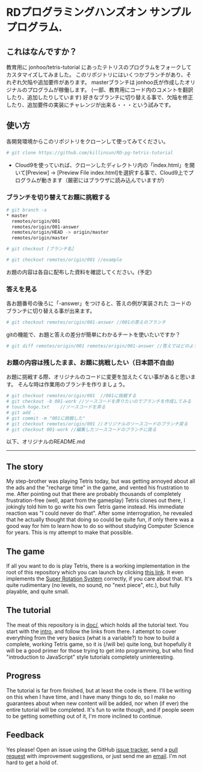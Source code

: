 # RDプログラミングハンズオン サンプルプログラム.

## これはなんですか？
教育用に jonhoo/tetris-tutorial にあったテトリスのプログラムをフォークしてカスタマイズしてみました。
このリポジトリにはいくつかブランチがあり、それぞれ欠陥や追加要件があります。
masterブランチは jonhoo氏が作成したオリジナルのプログラムが稼働します。
(一部、教育用にコード内のコメントを翻訳したり、追加したりしています)
好きなブランチに切り替える事で、欠陥を修正したり、追加要件の実装にチャレンジが出来る・・・という試みです。



## 使い方

各開発環境からこのリポジトリをクローンして使ってみてください。

```bash
# git clone https://github.com/killinsun/RD-pg-tetris-tutorial
```

- Cloud9を使っていれば、クローンしたディレクトリ内の「index.html」を開いて[Preview] -> [Preview File index.html]を選択する事で、Cloud9上でプログラムが動きます（厳密にはブラウザに読み込んでいますが)

### ブランチを切り替えてお題に挑戦する

```bash
# git branch -a 
* master
  remotes/origin/001
  remotes/origin/001-answer
  remotes/origin/HEAD -> origin/master
  remotes/origin/master

# git checkout [ブランチ名]

# git checkout remotes/origin/001 //example
```

お題の内容は各自に配布した資料を確認してください。(予定)

### 答えを見る

各お題番号の後ろに「-answer」をつけると、答えの例が実装された
コードのブランチに切り替える事が出来ます。

```bash
# git checkout remotes/origin/001-answer //001の答えのブランチ
```

gitの機能で、お題と答えの差分が簡単にわかるチートを使いたいですか？

```bash
# git diff remotes/origin/001 remotes/origin/001-answer //答えではどのように書いたのか差分を表示
```

### お題の内容は残したまま、お題に挑戦したい（日本語不自由)
お題に挑戦する際、オリジナルのコードに変更を加えたくない事があると思います。
そんな時は作業用のブランチを作りましょう。

```bash
# git checkout remotes/origin/001  //001に挑戦する
# git checkout -b 001-work //ソースコードを弄りたいのでブランチを作成してみる
# touch hoge.txt    //ソースコードを弄る 
# git add . 
# git commit -m "001に挑戦した"
# git checkout remotes/origin/001 //オリジナルのソースコードのブランチ戻る
# git checkout 001-work //編集したソースコードのブランチに戻る
```

以下、オリジナルのREADME.md

---


## The story

My step-brother was playing Tetris today, but was getting annoyed about all the
ads and the "recharge time" in the game, and vented his frustration to me.
After pointing out that there are probably thousands of completely
frustration-free (well, apart from the gameplay) Tetris clones out there, I
jokingly told him to go write his own Tetris game instead. His immediate
reaction was "I could never do that". After some interrogration, he revealed
that he actually thought that doing so could be quite fun, if only there was a
good way for him to learn how to do so without studying Computer Science for
years. This is my attempt to make that possible.

## The game

If all you want to do is play Tetris, there is a working implementation in the
root of this repository which you can launch by clicking <a href="https://rawgit.com/jonhoo/tetris-tutorial/master/index.html" target="_blank">this link</a>. It even implements the [Super Rotation
System](http://tetris.wikia.com/wiki/SRS) correctly, if you care about that.
It's quite rudimentary (no levels, no sound, no "next piece", etc.), but fully
playable, and quite small.

## The tutorial

The meat of this repository is in [doc/](doc/), which holds all the tutorial
text. You start with the [intro](doc/intro.md), and follow the links from
there. I attempt to cover everything from the very basics (what is a variable?)
to how to build a complete, working Tetris game, so it is (/will be) quite
long, but hopefully it will be a good primer for those trying to get into
programming, but who find "introduction to JavaScript" style tutorials
completely uninteresting.

## Progress

The tutorial is far from finished, but at least the code is there. I'll be
writing on this when I have time, and I have many things to do, so I make no
guarantees about when new content will be added, nor when (if ever) the entire
tutorial will be completed. It's fun to write though, and if people seem to be
getting something out of it, I'm more inclined to continue.

## Feedback

Yes please! Open an issue using the GitHub [issue
tracker](https://github.com/jonhoo/tetris-tutorial/issues), send a [pull
request](https://github.com/jonhoo/tetris-tutorial/pulls) with improvement
suggestions, or just send me an [email](mailto:jon@thesquareplanet.com).
I'm not hard to get a hold of.
